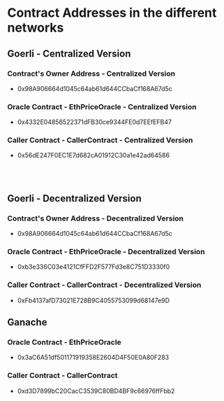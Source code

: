 # Contract Addresses in the different networks

## **Goerli - Centralized Version**

### **Contract's Owner Address - Centralized Version**
* 0x98A906664d1045c64ab61d644CCbaCf168A67d5c

### **Oracle Contract - EthPriceOracle - Centralized Version**
* 0x4332E04856522371dFB30ce9344FE0d7EEfEFB47

### **Caller Contract - CallerContract - Centralized Version**
* 0x56dE247F0EC1E7d682cA01912C30a1e42ad64586

<br><br>
## **Goerli - Decentralized Version**

### **Contract's Owner Address - Decentralized Version**
* 0x98A906664d1045c64ab61d644CCbaCf168A67d5c

### **Oracle Contract - EthPriceOracle - Decentralized Version**
* 0xb3e336C03e4121CfFFD2F577Fd3e8C751D3330f0

### **Caller Contract - CallerContract - Decentralized Version**
* 0xFb4137afD73021E728B9C4055753099d68147e9D

## **Ganache**
### **Oracle Contract - EthPriceOracle**
* 0x3aC6A51df501171919358E2604D4F50E0A80F283

### **Caller Contract - CallerContract**
* 0xd3D7899bC20CacC3539C80BD4BF9c66976ffFbb2